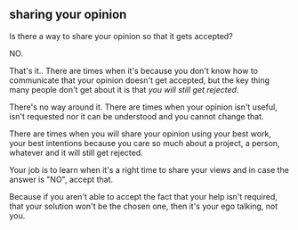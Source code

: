 ## sharing your opinion

Is there a way to share your opinion so that it gets accepted?

NO.

That's it..
There are times when it's because you don't know how to communicate that your opinion doesn't get accepted, but the key thing many people don't get about it is that _you will still get rejected_.

There's no way around it. There are times when your opinion isn't useful, isn't requested nor it can be understood and you cannot change that.

There are times when you will share your opinion using your best work, your best intentions because you care so much about a project, a person, whatever and it will still get rejected.

Your job is to learn when it's a right time to share your views and in case the answer is "NO", accept that.

Because if you aren't able to accept the fact that your help isn't required, that your solution won't be the chosen one, then it's your ego talking, not you.
